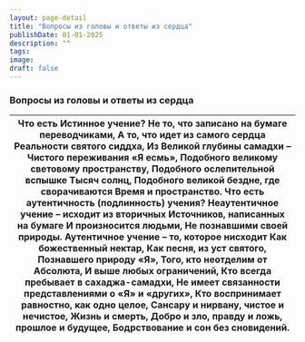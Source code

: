 ```yaml
---
layout: page-detail
title: "Вопросы из головы и ответы из сердца"
publishDate: 01-01-2025
description: ""
tags:
image:
draft: false
---
```


### Вопросы из головы и ответы из сердца

| Что есть Истинное учение?  Не то, что записано на бумаге переводчиками,  А то, что идет из самого сердца  Реальности святого сиддха,  Из Великой глубины самадхи –  Чистого переживания «Я есмь»,  Подобного великому световому пространству,  Подобного ослепительной вспышке  Тысяч солнц,  Подобного великой бездне, где сворачиваются  Время и пространство.  Что есть аутентичность (подлинность) учения?  Неаутентичное учение – исходит из вторичных  Источников, написанных на бумаге  И произносится людьми,  Не познавшими своей природы.  Аутентичное учение – то, которое нисходит  Как божественный нектар,  Как песня, из уст святого,  Познавшего природу «Я»,  Того, кто неотделим от Абсолюта,  И выше любых ограничений,  Кто всегда пребывает в сахаджа-самадхи,  Не имеет связанности представлениями о  «Я» и «других»,  Кто воспринимает равностно, как одно целое,  Сансару и нирвану, чистое и нечистое,  Жизнь и смерть, Добро и зло, правду и ложь, прошлое и будущее,  Бодрствование и сон без сновидений. |
| ------------------------------------------------------------------------------------------------------------------------------------------------------------------------------------------------------------------------------------------------------------------------------------------------------------------------------------------------------------------------------------------------------------------------------------------------------------------------------------------------------------------------------------------------------------------------------------------------------------------------------------------------------------------------------------------------------------------------------------------------------------------------------------------------------------------------------------------------------------------------------------------------------------------------------------------------------------------------------------------------------------------------------------- |
  
  

